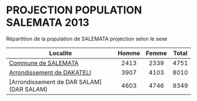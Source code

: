 # PROJECTION POPULATION SALEMATA 2013
	
Répartition de la population de SALEMATA projection selon le sexe
	
| Localite  | Homme | Femme | Total |
| --------- |:-----:|:-----:|:-----:|
| [Commune de SALEMATA](SALEMATA) | 2413 | 2339 | 4751 |
| [Arrondissement de DAKATELI](DAKATELI) | 3907 | 4103 | 8010 |
| [Arrondissement de DAR SALAM](DAR SALAM) | 4603 | 4746 | 9349 |
